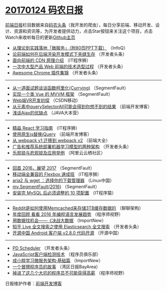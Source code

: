 # [20170124 码农日报](http://hao.caibaojian.com/date/2017/01/24)

[前端日报](http://caibaojian.com/c/news)栏目数据来自[码农头条](http://hao.caibaojian.com/)（我开发的爬虫），每日分享前端、移动开发、设计、资源和资讯等，为开发者提供动力，点击Star按钮来关注这个项目，点击Watch来收听每日的更新[Github主页](https://github.com/kujian/frontendDaily)
* [从理论到实践落地「微服务」（附80页PPT下载）](http://hao.caibaojian.com/23339.html) （InfoQ）
* [论前端如何在后端渲染开发模式下夹缝生存](http://hao.caibaojian.com/23402.html) （开发者头条）
* [面向前端的 CDN 原理介绍](http://hao.caibaojian.com/23440.html) （IT程序狮）
* [一次中大型产品 Web 前端的技术选型过程](http://hao.caibaojian.com/23404.html) （开发者头条）
* [Awesome Chrome 插件集锦](http://hao.caibaojian.com/23405.html) （开发者头条）

***
* [从一道面试题谈谈函数柯里化(Currying)](http://hao.caibaojian.com/23416.html) （SegmentFault）
* [实现一个类 Vue 的 MVVM 框架](http://hao.caibaojian.com/23417.html) （SegmentFault）
* [Web端VR开发初探](http://hao.caibaojian.com/23395.html) （CSDN移动）
* [从元素中querySelectorAll可能会得到你想不到的结果](http://hao.caibaojian.com/23444.html) （前端开发博客）
* [浅谈Ajax的优缺点](http://hao.caibaojian.com/23396.html) （JAVA大本营）

***
* [精益 React 学习指南](http://hao.caibaojian.com/23441.html) （IT程序狮）
* [使用原生js替换jQuery](http://hao.caibaojian.com/23445.html) （前端开发博客）
* [从 webpack v1 迁移到 webpack v2](http://hao.caibaojian.com/23391.html) （前端大全）
* [广告和推荐系统部署机器学习模型的两种架构](http://hao.caibaojian.com/23468.html) （开发者头条）
* [乐观锁与悲观锁及应用举例](http://hao.caibaojian.com/23438.html) （阿里云云栖社区）

***
* [回首 2016，展望 2017](http://hao.caibaojian.com/23415.html) （SegmentFault）
* [移动端全兼容的 Flexbox 速成班](http://hao.caibaojian.com/23443.html) （IT程序狮）
* [aria2 与 wget ：选择你的下载管理器](http://hao.caibaojian.com/23387.html) （Linux中国）
* [my.SegmentFault(2016)](http://hao.caibaojian.com/23469.html) （SegmentFault）
* [安装完 MySQL 后必须调整的 10 项配置](http://hao.caibaojian.com/23411.html) （IT程序猿）

***
* [Reddit是如何使用Memcached来存储3TB缓存数据的](http://hao.caibaojian.com/23390.html) （聊聊架构）
* [年度回顾 看看 2016 年编程语言发展趋势](http://hao.caibaojian.com/23419.html) （程序师视野）
* [用数据找机会——《决战大数据](http://hao.caibaojian.com/23374.html) （ImportNew）
* [知乎 Live 全文搜索之使用 Elasticsearch 全文搜索](http://hao.caibaojian.com/23408.html) （开发者头条）
* [开源中国 Android 客户端 v2.8.0 代码开源](http://hao.caibaojian.com/23447.html) （开源中国）

***
* [PD Scheduler](http://hao.caibaojian.com/23409.html) （开发者头条）
* [JavaScript客户端检测技术](http://hao.caibaojian.com/23400.html) （程序员俱乐部）
* [成小胖学习微服务架构·基础篇](http://hao.caibaojian.com/23373.html) （ImportNew）
* [一个冒牌程序员的故事](http://hao.caibaojian.com/23385.html) （湾区日报BayArea）
* [掉进了这几个大坑的程序员不可能获得高薪](http://hao.caibaojian.com/23420.html) （程序师视野）

日报维护作者：[前端开发博客](http://caibaojian.com/) 
